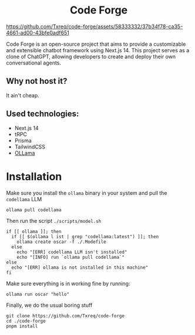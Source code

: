 <div style="text-align: center;">
  <h1>Code Forge</h1>
</div>

https://github.com/Txreq/code-forge/assets/58333332/37b34f78-ca35-4661-ad00-43bfe0adf651




Code Forge is an open-source project that aims to provide a customizable and extensible chatbot framework using Next.js
14. This project serves as a clone of ChatGPT, allowing developers to create and deploy their own conversational agents.

## Why not host it?
It ain't cheap.

## Used technologies:

- Next.js 14
- tRPC
- Prisma
- TailwindCSS
- <a href="https://ollama.ai/" target="_blank">OLLama</a>

# Installation
Make sure you install the `ollama` binary in your system and pull the `codellama` LLM
```
ollama pull codellama
```
Then run the script `./scripts/model.sh`
```
if [[ ollama ]]; then
  if [[ $(ollama l ist | grep "codellama:latest") ]]; then
    ollama create oscar -f ./.Modefile
  else
    echo "[ERR] codellama LLM isn't installed"
    echo "[INFO] run `ollama pull codellama`"
else
  echo "[ERR] ollama is not installed in this machine"
fi
```
Make sure everything is in working fine by running:
```
ollama run oscar "hello"
```
Finally, we do the usual boring stuff
```
git clone https://github.com/Txreq/code-forge
cd ./code-forge
pnpm install
```

